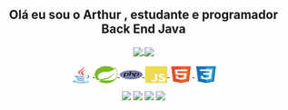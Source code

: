 <div align = "center">
  <h2>Olá eu sou o Arthur , estudante e programador Back End Java </h2>
</div>


<div align ="center">
  <a href="https://github.com/arthurparente26">
  <img height="180em"   align="center" src="https://github-readme-stats.vercel.app/api?username=arthurparente26&show_icons=true&theme=react&include_all_commits=true&count_private=true"/>
  <img height="180em"  align="center" src="https://github-readme-stats.vercel.app/api/top-langs/?username=ARTHURPARENTE26&layout=compact&langs_count=7&theme=react" />
</div>

<br>
<div align = "center"> 
  <img align="center" alt="java" height="30" width="40" src="https://raw.githubusercontent.com/devicons/devicon/master/icons/java/java-original.svg">
  <img align="center" alt="spring" height="30" width="40" src="https://raw.githubusercontent.com/devicons/devicon/master/icons/spring/spring-original.svg">
  <img align="center" alt="PHP" height="30" width="40" src="https://raw.githubusercontent.com/devicons/devicon/master/icons/php/php-original.svg">
  <img align="center" alt="Js" height="30" width="40" src="https://raw.githubusercontent.com/devicons/devicon/master/icons/javascript/javascript-plain.svg">
  <img align="center" alt="HTML" height="30" width="40" src="https://raw.githubusercontent.com/devicons/devicon/master/icons/html5/html5-original.svg">
  <img align="center" alt="CSS" height="30" width="40" src="https://raw.githubusercontent.com/devicons/devicon/master/icons/css3/css3-original.svg">

</div>

<p></p>

<div align = "center">
<a href="https://www.instagram.com/arthurparente_/" target="_blank"><img src="https://img.shields.io/badge/-Instagram-%23E4405F?style=for-the-badge&logo=instagram&logoColor=white" target="_blank"></a>
<a href="https://discord.gg/gEpNczA8" target="_blank"><img src="https://img.shields.io/badge/Discord-7289DA?style=for-the-badge&logo=discord&logoColor=white" target="_blank"></a> 
<a href = "https://www.linkedin.com/in/arthur-soares-parente-21099b212/"><img src="https://img.shields.io/badge/linkedin-836FFF?style=for-the-badge&logo=linkedin&logoColor=white" target="_blank"></a>
<a href = "https://mail.google.com/mail/u/0/?fs=1&tf=cm&source=mailto&to=arthurparente26@gmail.com"><img src="https://img.shields.io/badge/-Gmail-%23333?style=for-the-badge&logo=gmail&logoColor=white" target="_blank"></a>
</div>
